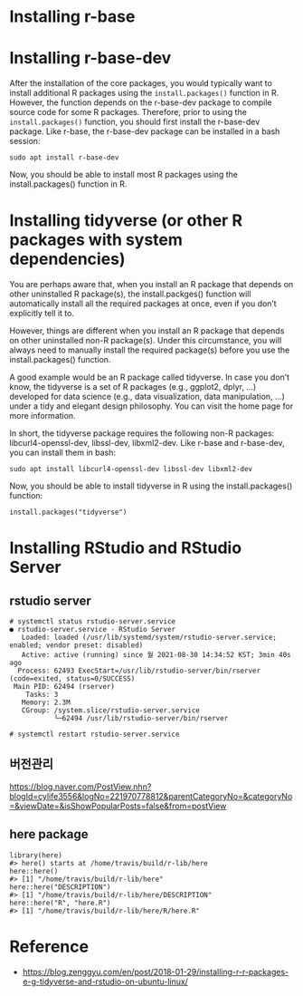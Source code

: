  # Installing r-base
 

# Installing r-base-dev
After the installation of the core packages, you would typically want to install additional R packages using the `install.packages()` function in R. However, the function depends on the r-base-dev package to compile source code for some R packages. Therefore, prior to using the `install.packages()` function, you should first install the r-base-dev package. Like r-base, the r-base-dev package can be installed in a bash session:

```
sudo apt install r-base-dev
```
Now, you should be able to install most R packages using the install.packages() function in R.

# Installing tidyverse (or other R packages with system dependencies)
You are perhaps aware that, when you install an R package that depends on other uninstalled R package(s), the install.packges() function will automatically install all the required packages at once, even if you don’t explicitly tell it to.

However, things are different when you install an R package that depends on other uninstalled non-R package(s). Under this circumstance, you will always need to manually install the required package(s) before you use the install.packages() function.

A good example would be an R package called tidyverse. In case you don’t know, the tidyverse is a set of R packages (e.g., ggplot2, dplyr, …) developed for data science (e.g., data visualization, data manipulation, …) under a tidy and elegant design philosophy. You can visit the home page for more information.

In short, the tidyverse package requires the following non-R packages: libcurl4-openssl-dev, libssl-dev, libxml2-dev. Like r-base and r-base-dev, you can install them in bash:
```
sudo apt install libcurl4-openssl-dev libssl-dev libxml2-dev
```
Now, you should be able to install tidyverse in R using the install.packages() function:

```
install.packages("tidyverse")
```
# Installing RStudio and RStudio Server

## rstudio server
```
# systemctl status rstudio-server.service
● rstudio-server.service - RStudio Server
   Loaded: loaded (/usr/lib/systemd/system/rstudio-server.service; enabled; vendor preset: disabled)
   Active: active (running) since 월 2021-08-30 14:34:52 KST; 3min 40s ago
  Process: 62493 ExecStart=/usr/lib/rstudio-server/bin/rserver (code=exited, status=0/SUCCESS)
 Main PID: 62494 (rserver)
    Tasks: 3
   Memory: 2.3M
   CGroup: /system.slice/rstudio-server.service
           └─62494 /usr/lib/rstudio-server/bin/rserver

# systemctl restart rstudio-server.service
```

## 버전관리
https://blog.naver.com/PostView.nhn?blogId=cylife3556&logNo=221970778812&parentCategoryNo=&categoryNo=&viewDate=&isShowPopularPosts=false&from=postView
## here package
```
library(here)
#> here() starts at /home/travis/build/r-lib/here
here::here()
#> [1] "/home/travis/build/r-lib/here"
here::here("DESCRIPTION")
#> [1] "/home/travis/build/r-lib/here/DESCRIPTION"
here::here("R", "here.R")
#> [1] "/home/travis/build/r-lib/here/R/here.R"
```


# Reference
- https://blog.zenggyu.com/en/post/2018-01-29/installing-r-r-packages-e-g-tidyverse-and-rstudio-on-ubuntu-linux/
